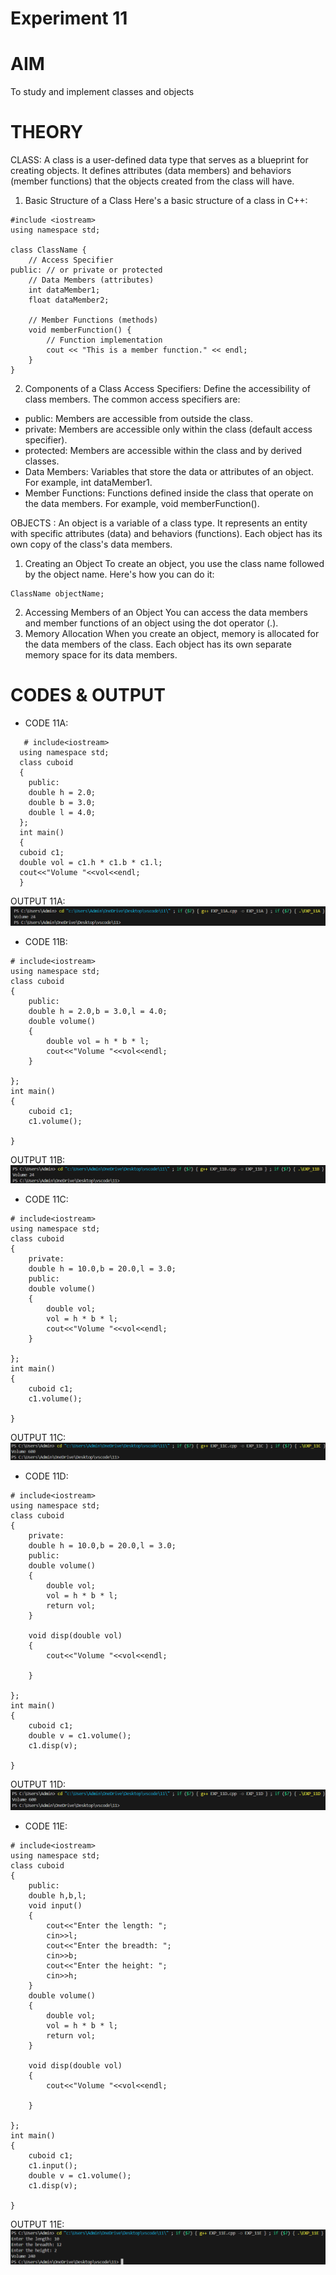 # Experiment 11
# AIM
To study and implement classes and objects
# THEORY 
CLASS: A class is a user-defined data type that serves as a blueprint for creating objects. It defines attributes (data members) and behaviors (member functions) that the objects created from the class will have.
1. Basic Structure of a Class
Here's a basic structure of a class in C++:

```
#include <iostream>
using namespace std;

class ClassName {
    // Access Specifier
public: // or private or protected
    // Data Members (attributes)
    int dataMember1;
    float dataMember2;

    // Member Functions (methods)
    void memberFunction() {
        // Function implementation
        cout << "This is a member function." << endl;
    }
}
```

2. Components of a Class
Access Specifiers: Define the accessibility of class members. The common access specifiers are:
* public: Members are accessible from outside the class.
* private: Members are accessible only within the class (default access specifier).
* protected: Members are accessible within the class and by derived classes.
* Data Members: Variables that store the data or attributes of an object. For example, int dataMember1.
* Member Functions: Functions defined inside the class that operate on the data members. For example, void memberFunction().

OBJECTS : An object is a variable of a class type. It represents an entity with specific attributes (data) and behaviors (functions). Each object has its own copy of the class's data members.
1. Creating an Object
To create an object, you use the class name followed by the object name. Here's how you can do it:
```
ClassName objectName;
```
2. Accessing Members of an Object
You can access the data members and member functions of an object using the dot operator (.).
3. Memory Allocation
When you create an object, memory is allocated for the data members of the class. Each object has its own separate memory space for its data members.
# CODES & OUTPUT
* CODE 11A:
```
   # include<iostream>
  using namespace std;
  class cuboid
  {
    public:
    double h = 2.0;
    double b = 3.0;
    double l = 4.0;
  };
  int main()
  {
  cuboid c1;
  double vol = c1.h * c1.b * c1.l;
  cout<<"Volume "<<vol<<endl;
  }
```  
 

 OUTPUT 11A:
 ![EXP11A](https://github.com/sarakanyal03/CDS_Experiment11/blob/main/11A.png )
* CODE 11B:
```
# include<iostream>
using namespace std;
class cuboid
{
    public:
    double h = 2.0,b = 3.0,l = 4.0;
    double volume()
    {
        double vol = h * b * l;
        cout<<"Volume "<<vol<<endl;
    }

};
int main()
{
    cuboid c1;
    c1.volume();
  
}
```
  OUTPUT 11B:
  ![EXP11B](https://github.com/sarakanyal03/CDS_Experiment11/blob/main/11B.png)
* CODE 11C:
```
# include<iostream>
using namespace std;
class cuboid
{
    private:
    double h = 10.0,b = 20.0,l = 3.0;
    public:
    double volume()
    {
        double vol;
        vol = h * b * l;
        cout<<"Volume "<<vol<<endl;
    }

};
int main()
{
    cuboid c1;
    c1.volume();
  
}
```
  OUTPUT 11C:
  ![EXP11C](https://github.com/sarakanyal03/CDS_Experiment11/blob/main/11C.png )
* CODE 11D:
```
# include<iostream>
using namespace std;
class cuboid
{
    private:
    double h = 10.0,b = 20.0,l = 3.0;
    public:
    double volume()
    {
        double vol;
        vol = h * b * l;
        return vol;
    }

    void disp(double vol)
    {
        cout<<"Volume "<<vol<<endl;

    }

};
int main()
{
    cuboid c1;
    double v = c1.volume();
    c1.disp(v);
  
}
```
  OUTPUT 11D:
  ![EXP11D](https://github.com/sarakanyal03/CDS_Experiment11/blob/main/11D.png )
* CODE 11E:
```
# include<iostream>
using namespace std;
class cuboid
{
    public:
    double h,b,l;
    void input()
    {
        cout<<"Enter the length: ";
        cin>>l;
        cout<<"Enter the breadth: ";
        cin>>b;
        cout<<"Enter the height: ";
        cin>>h;
    }
    double volume()
    {
        double vol;
        vol = h * b * l;
        return vol;
    }

    void disp(double vol)
    {
        cout<<"Volume "<<vol<<endl;

    }

};
int main()
{
    cuboid c1;
    c1.input();
    double v = c1.volume();
    c1.disp(v);
  
}
```
  OUTPUT 11E:
  ![EXP11E](https://github.com/sarakanyal03/CDS_Experiment11/blob/main/11E.png)
